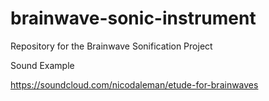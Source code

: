 # brainwave-sonic-instrument
Repository for the Brainwave Sonification Project

Sound Example 

https://soundcloud.com/nicodaleman/etude-for-brainwaves
